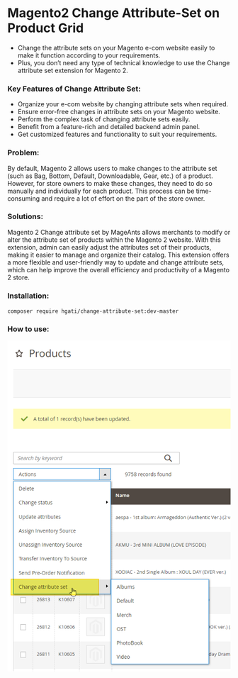 # Magento2 Change Attribute-Set on Product Grid
- Change the attribute sets on your Magento e-com website easily to make it function according to your requirements.
- Plus, you don’t need any type of technical knowledge to use the Change attribute set extension for Magento 2.

### Key Features of Change Attribute Set:
- Organize your e-com website by changing attribute sets when required.
- Ensure error-free changes in attribute sets on your Magento website.
- Perform the complex task of changing attribute sets easily.
- Benefit from a feature-rich and detailed backend admin panel.
- Get customized features and functionality to suit your requirements.

### Problem:
By default, Magento 2 allows users to make changes to the attribute set (such as Bag, Bottom, Default, Downloadable, Gear, etc.) of a product. However, for store owners to make these changes, they need to do so manually and individually for each product. This process can be time-consuming and require a lot of effort on the part of the store owner.

### Solutions:
Magento 2 Change attribute set by MageAnts allows merchants to modify or alter the attribute set of products within the Magento 2 website. With this extension, admin can easily adjust the attributes set of their products, making it easier to manage and organize their catalog. This extension offers a more flexible and user-friendly way to update and change attribute sets, which can help improve the overall efficiency and productivity of a Magento 2 store.

### Installation:
```
composer require hgati/change-attribute-set:dev-master
```

### How to use:
![](demo.png)

